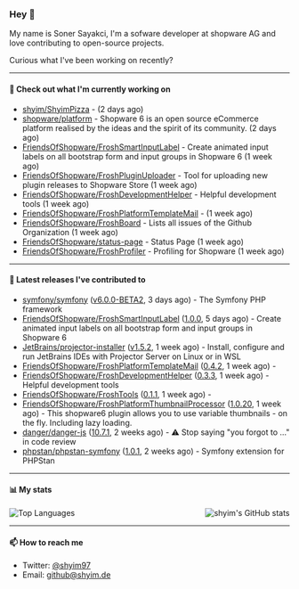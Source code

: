 ### Hey 👋

My name is Soner Sayakci, I'm a sofware developer at shopware AG and love contributing to open-source projects.

Curious what I've been working on recently?

---

#### 👷 Check out what I'm currently working on

- [shyim/ShyimPizza](https://github.com/shyim/ShyimPizza) -  (2 days ago)
- [shopware/platform](https://github.com/shopware/platform) - Shopware 6 is an open source eCommerce platform realised by the ideas and the spirit of its community. (2 days ago)
- [FriendsOfShopware/FroshSmartInputLabel](https://github.com/FriendsOfShopware/FroshSmartInputLabel) - Create animated input labels on all bootstrap form and input groups in Shopware 6 (1 week ago)
- [FriendsOfShopware/FroshPluginUploader](https://github.com/FriendsOfShopware/FroshPluginUploader) - Tool for uploading new plugin releases to Shopware Store (1 week ago)
- [FriendsOfShopware/FroshDevelopmentHelper](https://github.com/FriendsOfShopware/FroshDevelopmentHelper) - Helpful development tools (1 week ago)
- [FriendsOfShopware/FroshPlatformTemplateMail](https://github.com/FriendsOfShopware/FroshPlatformTemplateMail) -  (1 week ago)
- [FriendsOfShopware/FroshBoard](https://github.com/FriendsOfShopware/FroshBoard) - Lists all issues of the Github Organization (1 week ago)
- [FriendsOfShopware/status-page](https://github.com/FriendsOfShopware/status-page) - Status Page (1 week ago)
- [FriendsOfShopware/FroshProfiler](https://github.com/FriendsOfShopware/FroshProfiler) - Profiling for Shopware (1 week ago)

---

#### 🔭 Latest releases I've contributed to

- [symfony/symfony](https://github.com/symfony/symfony) ([v6.0.0-BETA2](https://github.com/symfony/symfony/releases/tag/v6.0.0-BETA2), 3 days ago) - The Symfony PHP framework
- [FriendsOfShopware/FroshSmartInputLabel](https://github.com/FriendsOfShopware/FroshSmartInputLabel) ([1.0.0](https://github.com/FriendsOfShopware/FroshSmartInputLabel/releases/tag/1.0.0), 5 days ago) - Create animated input labels on all bootstrap form and input groups in Shopware 6
- [JetBrains/projector-installer](https://github.com/JetBrains/projector-installer) ([v1.5.2](https://github.com/JetBrains/projector-installer/releases/tag/v1.5.2), 1 week ago) - Install, configure and run JetBrains IDEs with Projector Server on Linux or in WSL
- [FriendsOfShopware/FroshPlatformTemplateMail](https://github.com/FriendsOfShopware/FroshPlatformTemplateMail) ([0.4.2](https://github.com/FriendsOfShopware/FroshPlatformTemplateMail/releases/tag/0.4.2), 1 week ago) - 
- [FriendsOfShopware/FroshDevelopmentHelper](https://github.com/FriendsOfShopware/FroshDevelopmentHelper) ([0.3.3](https://github.com/FriendsOfShopware/FroshDevelopmentHelper/releases/tag/0.3.3), 1 week ago) - Helpful development tools
- [FriendsOfShopware/FroshTools](https://github.com/FriendsOfShopware/FroshTools) ([0.1.1](https://github.com/FriendsOfShopware/FroshTools/releases/tag/0.1.1), 1 week ago) - 
- [FriendsOfShopware/FroshPlatformThumbnailProcessor](https://github.com/FriendsOfShopware/FroshPlatformThumbnailProcessor) ([1.0.20](https://github.com/FriendsOfShopware/FroshPlatformThumbnailProcessor/releases/tag/1.0.20), 1 week ago) - This shopware6 plugin allows you to use variable thumbnails - on the fly. Including lazy loading.
- [danger/danger-js](https://github.com/danger/danger-js) ([10.7.1](https://github.com/danger/danger-js/releases/tag/10.7.1), 2 weeks ago) - ⚠️ Stop saying &#34;you forgot to …&#34; in code review
- [phpstan/phpstan-symfony](https://github.com/phpstan/phpstan-symfony) ([1.0.1](https://github.com/phpstan/phpstan-symfony/releases/tag/1.0.1), 2 weeks ago) - Symfony extension for PHPStan

---

#### 📊 My stats

<img align="right" alt="shyim's GitHub stats" src="https://github-readme-stats.vercel.app/api?username=shyim&count_private=1&show_icons=true&" />

![Top Languages](https://github-readme-stats.vercel.app/api/top-langs/?username=shyim)

---

#### 📫 How to reach me

- Twitter: [@shyim97](https://twitter.com/shyim97)
- Email: [github@shyim.de](mailto://github@shyim.de)
